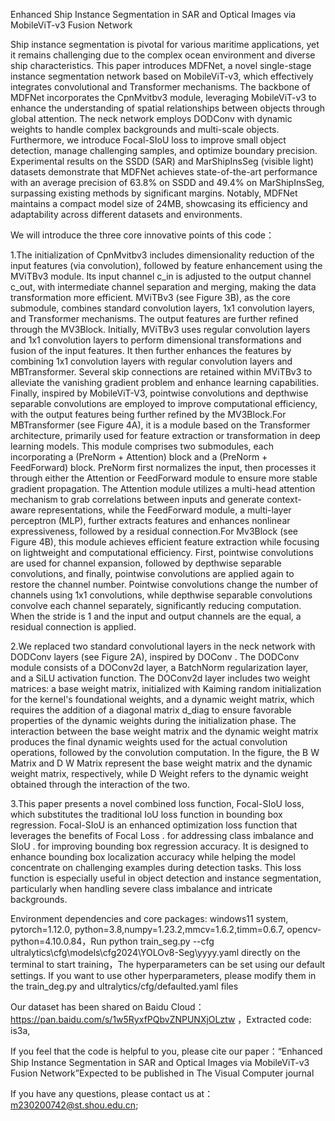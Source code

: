 Enhanced Ship Instance Segmentation in SAR and Optical Images via MobileViT-v3 Fusion Network

Ship instance segmentation is pivotal for various maritime applications, yet it remains challenging due to the complex ocean environment and diverse ship characteristics.  This paper introduces MDFNet, a novel single-stage instance segmentation network based on MobileViT-v3, which effectively integrates convolutional and Transformer mechanisms.  The backbone of MDFNet incorporates the CpnMvitbv3 module, leveraging MobileViT-v3 to enhance the understanding of spatial relationships between objects through global attention.  The neck network employs DODConv with dynamic weights to handle complex backgrounds and multi-scale objects.  Furthermore, we introduce Focal-SIoU loss to improve small object detection, manage challenging samples, and optimize boundary precision.  Experimental results on the SSDD (SAR) and MarShipInsSeg (visible light) datasets demonstrate that MDFNet achieves state-of-the-art performance with an average precision of 63.8% on SSDD and 49.4% on MarShipInsSeg, surpassing existing methods by significant margins.  Notably, MDFNet maintains a compact model size of 24MB, showcasing its efficiency and adaptability across different datasets and environments.

We will introduce the three core innovative points of this code：

  1.The initialization of CpnMvitbv3 includes dimensionality reduction of the input features (via convolution), followed by feature enhancement using the MViTBv3 module. Its input channel c_in is adjusted to the output channel c_out, with intermediate channel separation and merging, making the data transformation more efficient.
MViTBv3 (see Figure 3B), as the core submodule, combines standard convolution layers, 1x1 convolution layers, and Transformer mechanisms. The output features are further refined through the MV3Block. Initially, MViTBv3 uses regular convolution layers and 1x1 convolution layers to perform dimensional transformations and fusion of the input features. It then further enhances the features by combining 1x1 convolution layers with regular convolution layers and MBTransformer. Several skip connections are retained within MViTBv3 to alleviate the vanishing gradient problem and enhance learning capabilities. Finally, inspired by MobileViT-V3, pointwise convolutions and depthwise separable convolutions are employed to improve computational efficiency, with the output features being further refined by the MV3Block.For MBTransformer (see Figure 4A), it is a module based on the Transformer architecture, primarily used for feature extraction or transformation in deep learning models. This module comprises two submodules, each incorporating a (PreNorm + Attention) block and a (PreNorm + FeedForward) block. PreNorm first normalizes the input, then processes it through either the Attention or FeedForward module to ensure more stable gradient propagation. The Attention module utilizes a multi-head attention mechanism to grab correlations between inputs and generate context-aware representations, while the FeedForward module, a multi-layer perceptron (MLP), further extracts features and enhances nonlinear expressiveness, followed by a residual connection.For Mv3Block (see Figure 4B), this module achieves efficient feature extraction while focusing on lightweight and computational efficiency. First, pointwise convolutions are used for channel expansion, followed by depthwise separable convolutions, and finally, pointwise convolutions are applied again to restore the channel number. Pointwise convolutions change the number of channels using 1x1 convolutions, while depthwise separable convolutions convolve each channel separately, significantly reducing computation. When the stride is 1 and the input and output channels are the equal, a residual connection is applied.
  
  2.We replaced two standard convolutional layers in the neck network with DODConv layers (see Figure 2A), inspired by DOConv . The DODConv module consists of a DOConv2d layer, a BatchNorm regularization layer, and a SiLU activation function. The DOConv2d layer includes two weight matrices: a base weight matrix, initialized with Kaiming random initialization for the kernel's foundational weights, and a dynamic weight matrix, which requires the addition of a diagonal matrix d_diag to ensure favorable properties of the dynamic weights during the initialization phase. The interaction between the base weight matrix and the dynamic weight matrix produces the final dynamic weights used for the actual convolution operations, followed by the convolution computation. In the figure, the B W Matrix and D W Matrix represent the base weight matrix and the dynamic weight matrix, respectively, while D Weight refers to the dynamic weight obtained through the interaction of the two.
  
  3.This paper presents a novel combined loss function, Focal-SIoU loss, which substitutes the traditional IoU loss function in bounding box regression. Focal-SIoU is an enhanced optimization loss function that leverages the benefits of Focal Loss . for addressing class imbalance and SIoU . for improving bounding box regression accuracy. It is designed to enhance bounding box localization accuracy while helping the model concentrate on challenging examples during detection tasks. This loss function is especially useful in object detection and instance segmentation, particularly when handling severe class imbalance and intricate backgrounds.

Environment dependencies and core packages: windows11 system, pytorch=1.12.0, python=3.8,numpy=1.23.2,mmcv=1.6.2,timm=0.6.7, opencv-python=4.10.0.84，Run python train_seg.py --cfg ultralytics\cfg\models\cfg2024\YOLOv8-Seg\yyyy.yaml directly on the terminal to start training，The hyperparameters can be set using our default settings. If you want to use other hyperparameters, please modify them in the train_deg.py and ultralytics/cfg/defaulted.yaml files

Our dataset has been shared on Baidu Cloud：https://pan.baidu.com/s/1w5RyxfPQbvZNPUNXjOLztw ，Extracted code: is3a,

If you feel that the code is helpful to you, please cite our paper：“Enhanced Ship Instance Segmentation in SAR and Optical Images via MobileViT-v3 Fusion Network”Expected to be published in The Visual Computer journal

If you have any questions, please contact us at：m230200742@st.shou.edu.cn;

